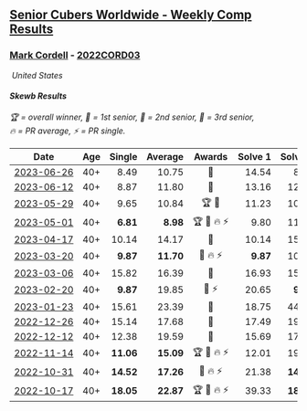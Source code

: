 <style>table {white-space: nowrap;}</style>
<link rel="stylesheet" type="text/css" href="/scw-comp/css/flags.css" />

## [Senior Cubers Worldwide - Weekly Comp Results](/scw-comp/results/)
### [Mark Cordell](README.md) - [2022CORD03](https://www.worldcubeassociation.org/persons/2022CORD03?event=skewb)

<i class="flag flag-US" />&nbsp;United States

#### Skewb Results

<span style="white-space: nowrap;">🏆 = overall winner</span>, <span style="white-space: nowrap;">🥇 = 1st senior</span>, <span style="white-space: nowrap;">🥈 = 2nd senior</span>, <span style="white-space: nowrap;">🥉 = 3rd senior</span>, <span style="white-space: nowrap;">🔥 = PR average</span>, <span style="white-space: nowrap;">⚡ = PR single</span>.

| Date | Age | Single | Average | Awards | Solve 1 | Solve 2 | Solve 3 | Solve 4 | Solve 5 | Video |
| :--: | :--: | --: | --: | :--: | --: | --: | --: | --: | --: | :-- |
| [2023-06-26](../../results/2023-06-26/skewb.md) | 40+ | 8.49 | 10.75 | 🥈 | 14.54 | 8.49 | 9.09 | 8.63 | 16.22 | [Desktop](https://www.facebook.com/events/310574547970581/permalink/315943280767041) / [Mobile](https://m.facebook.com/events/310574547970581?view=permalink&id=315943280767041) |
| [2023-06-12](../../results/2023-06-12/skewb.md) | 40+ | 8.87 | 11.80 | 🥉 | 13.16 | 12.58 | 9.66 | 13.71 | 8.87 | [Desktop](https://www.facebook.com/events/252304080823510/permalink/256675853719666) / [Mobile](https://m.facebook.com/events/252304080823510?view=permalink&id=256675853719666) |
| [2023-05-29](../../results/2023-05-29/skewb.md) | 40+ | 9.65 | 10.84 | 🏆 🥇 | 11.23 | 10.13 | 11.16 | 9.65 | 21.62 | [Desktop](https://www.facebook.com/events/3552780501633678/permalink/3557429174502144) / [Mobile](https://m.facebook.com/events/3552780501633678?view=permalink&id=3557429174502144) |
| [2023-05-01](../../results/2023-05-01/skewb.md) | 40+ | **6.81** | **8.98** | 🏆 🥇 🔥 ⚡ | 9.80 | 11.06 | 7.17 | **6.81** | 9.97 | [Desktop](https://www.facebook.com/events/1407988503335303/permalink/1412365282897625) / [Mobile](https://m.facebook.com/events/1407988503335303?view=permalink&id=1412365282897625) |
| [2023-04-17](../../results/2023-04-17/skewb.md) | 40+ | 10.14 | 14.17 | 🥈 | 10.14 | 15.58 | 17.01 | 13.94 | 12.99 | [Desktop](https://www.facebook.com/events/238970528738328/permalink/247175091251205) / [Mobile](https://m.facebook.com/events/238970528738328?view=permalink&id=247175091251205) |
| [2023-03-20](../../results/2023-03-20/skewb.md) | 40+ | **9.87** | **11.70** | 🥈 🔥 ⚡ | **9.87** | 10.23 | 14.45 | 13.23 | 11.64 | [Desktop](https://www.facebook.com/events/171663595723883/permalink/179969831559926) / [Mobile](https://m.facebook.com/events/171663595723883?view=permalink&id=179969831559926) |
| [2023-03-06](../../results/2023-03-06/skewb.md) | 40+ | 15.82 | 16.39 | 🥈 | 16.93 | 15.82 | 15.99 | 22.39 | 16.26 | [Desktop](https://www.facebook.com/events/520428456921801/permalink/527135556251091) / [Mobile](https://m.facebook.com/events/520428456921801?view=permalink&id=527135556251091) |
| [2023-02-20](../../results/2023-02-20/skewb.md) | 40+ | **9.87** | 19.85 | 🥉 ⚡ | 20.65 | **9.87** | 23.64 | 46.48 | 15.27 | [Desktop](https://www.facebook.com/events/902902514362571/permalink/910654333587389) / [Mobile](https://m.facebook.com/events/902902514362571?view=permalink&id=910654333587389) |
| [2023-01-23](../../results/2023-01-23/skewb.md) | 40+ | 15.61 | 23.39 | 🥈 | 18.75 | 44.37 | 18.36 | 15.61 | 33.07 | [Desktop](https://www.facebook.com/events/1297068784473295/permalink/1306437523536421) / [Mobile](https://m.facebook.com/events/1297068784473295?view=permalink&id=1306437523536421) |
| [2022-12-26](../../results/2022-12-26/skewb.md) | 40+ | 15.14 | 17.68 | 🥈 | 17.49 | 19.53 | 15.14 | 24.94 | 16.02 | [Desktop](https://www.facebook.com/events/1093949927944727/permalink/1102688260404227) / [Mobile](https://m.facebook.com/events/1093949927944727?view=permalink&id=1102688260404227) |
| [2022-12-12](../../results/2022-12-12/skewb.md) | 40+ | 12.38 | 19.59 | 🥈 | 15.69 | 17.74 | 12.38 | 25.33 | 29.89 | [Desktop](https://www.facebook.com/events/663641112081341/permalink/674201064358679) / [Mobile](https://m.facebook.com/events/663641112081341?view=permalink&id=674201064358679) |
| [2022-11-14](../../results/2022-11-14/skewb.md) | 40+ | **11.06** | **15.09** | 🏆 🥇 🔥 ⚡ | 12.01 | 19.96 | 26.61 | 13.31 | **11.06** | [Desktop](https://www.facebook.com/events/6099811736738322/permalink/6145487015504127) / [Mobile](https://m.facebook.com/events/6099811736738322?view=permalink&id=6145487015504127) |
| [2022-10-31](../../results/2022-10-31/skewb.md) | 40+ | **14.52** | **17.26** | 🥈 🔥 ⚡ | 21.38 | **14.52** | 15.87 | 16.00 | 19.91 | [Desktop](https://www.facebook.com/events/843784600089254/permalink/853401805794200) / [Mobile](https://m.facebook.com/events/843784600089254?view=permalink&id=853401805794200) |
| [2022-10-17](../../results/2022-10-17/skewb.md) | 40+ | **18.05** | **22.87** | 🏆 🥇 🔥 ⚡ | 39.33 | **18.05** | 19.92 | 19.76 | 28.93 | [Desktop](https://www.facebook.com/events/1085515762098391/permalink/1095070054476295) / [Mobile](https://m.facebook.com/events/1085515762098391?view=permalink&id=1095070054476295) |


<!-- Global site tag (gtag.js) - Google Analytics -->
<script async src="https://www.googletagmanager.com/gtag/js?id=UA-86348435-3"></script>
<script>window.dataLayer = window.dataLayer || []; function gtag() {dataLayer.push(arguments);} gtag('js', new Date()); gtag('config', 'UA-86348435-3');</script>
